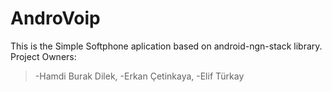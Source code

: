 # AndroVoip
This is the Simple Softphone aplication based on android-ngn-stack library.
Project Owners:
> -Hamdi Burak Dilek, 
> -Erkan Çetinkaya,
> -Elif Türkay
